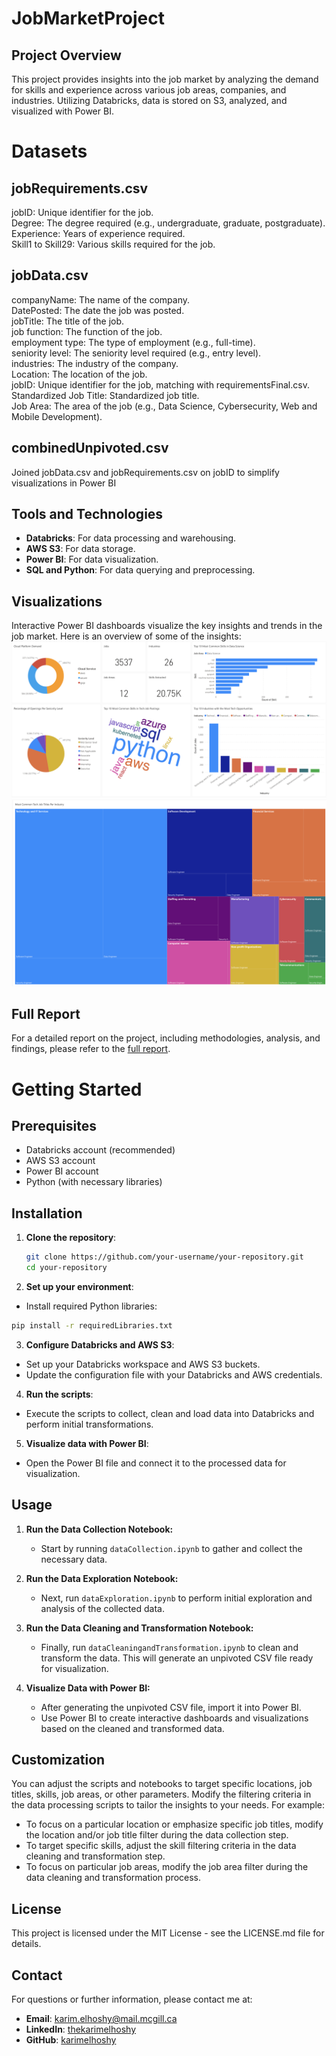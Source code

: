 # JobMarketProject

## Project Overview

This project provides insights into the job market by analyzing the demand for skills and experience across various job areas, companies, and industries. Utilizing Databricks, data is stored on S3, analyzed, and visualized with Power BI.

# Datasets

## jobRequirements.csv
jobID: Unique identifier for the job. <br>
Degree: The degree required (e.g., undergraduate, graduate, postgraduate).<br>
Experience: Years of experience required.<br>
Skill1 to Skill29: Various skills required for the job.

## jobData.csv
companyName: The name of the company. <br>
DatePosted: The date the job was posted. <br>
jobTitle: The title of the job. <br>
job function: The function of the job. <br>
employment type: The type of employment (e.g., full-time). <br>
seniority level: The seniority level required (e.g., entry level). <br>
industries: The industry of the company. <br>
Location: The location of the job. <br>
jobID: Unique identifier for the job, matching with requirementsFinal.csv. <br>
Standardized Job Title: Standardized job title. <br>
Job Area: The area of the job (e.g., Data Science, Cybersecurity, Web and Mobile Development).

## combinedUnpivoted.csv
Joined jobData.csv and jobRequirements.csv on jobID to simplify visualizations in Power BI <br>

## Tools and Technologies
- **Databricks**: For data processing and warehousing.
- **AWS S3**: For data storage.
- **Power BI**: For data visualization.
- **SQL and Python**: For data querying and preprocessing.

## Visualizations
Interactive Power BI dashboards visualize the key insights and trends in the job market. Here is an overview of some of the insights:
![My Image](https://github.com/karimelhoshy/JobMarketProject/blob/main/dashboard.png)
![My Image](https://github.com/karimelhoshy/JobMarketProject/blob/main/jobTitlesPerIndustry.png)

## Full Report
For a detailed report on the project, including methodologies, analysis, and findings, please refer to the [full report](https://github.com/karimelhoshy/JobMarketProject/blob/main/jobMarketProjectReport.pdf).


# Getting Started

## Prerequisites
- Databricks account (recommended)
- AWS S3 account
- Power BI account
- Python (with necessary libraries)


## Installation

1. **Clone the repository**:
   ```bash
   git clone https://github.com/your-username/your-repository.git
   cd your-repository
   ```


2. **Set up your environment**:
- Install required Python libraries:
```bash
pip install -r requiredLibraries.txt
```

3. **Configure Databricks and AWS S3**:
- Set up your Databricks workspace and AWS S3 buckets.
- Update the configuration file with your Databricks and AWS credentials.

4. **Run the scripts**:
- Execute the scripts to collect, clean and load data into Databricks and perform initial transformations.

5. **Visualize data with Power BI**:
- Open the Power BI file and connect it to the processed data for visualization.


## Usage

1. **Run the Data Collection Notebook:**
   - Start by running `dataCollection.ipynb` to gather and collect the necessary data.

2. **Run the Data Exploration Notebook:**
   - Next, run `dataExploration.ipynb` to perform initial exploration and analysis of the collected data.

3. **Run the Data Cleaning and Transformation Notebook:**
   - Finally, run `dataCleaningandTransformation.ipynb` to clean and transform the data. This will generate an unpivoted CSV file ready for visualization.

4. **Visualize Data with Power BI:**
   - After generating the unpivoted CSV file, import it into Power BI.
   - Use Power BI to create interactive dashboards and visualizations based on the cleaned and transformed data.


## Customization

You can adjust the scripts and notebooks to target specific locations, job titles, skills, job areas, or other parameters. Modify the filtering criteria in the data processing scripts to tailor the insights to your needs. For example:
- To focus on a particular location or emphasize specific job titles, modify the location and/or job title filter during the data collection step.
- To target specific skills, adjust the skill filtering criteria in the data cleaning and transformation step.
- To focus on particular job areas, modify the job area filter during the data cleaning and transformation process.


## License

This project is licensed under the MIT License - see the LICENSE.md file for details.


## Contact

For questions or further information, please contact me at:
   - **Email**: [karim.elhoshy@mail.mcgill.ca](mailto:karim.elhoshy@mail.mcgill.ca)
   - **LinkedIn**: [thekarimelhoshy](https://linkedin.com/in/thekarimelhoshy)
   - **GitHub**: [karimelhoshy](https://github.com/karimelhoshy)
